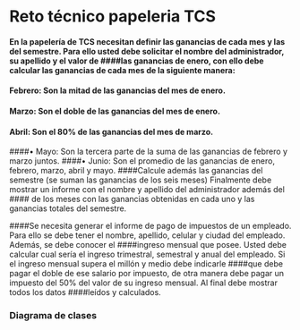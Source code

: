 # Reto técnico papeleria TCS

#### En la papelería de TCS necesitan definir las ganancias de cada mes y las del semestre. Para ello usted debe solicitar el nombre del administrador, su apellido y el valor de ####las ganancias de enero, con ello debe calcular las ganancias de cada mes de la siguiente manera: 
#### Febrero: Son la mitad de las ganancias del mes de enero.  
#### Marzo: Son el doble de las ganancias del mes de enero. 
#### Abril: Son el 80% de las ganancias del mes de marzo. 
####• Mayo: Son la tercera parte de la suma de las ganancias de febrero y marzo juntos.
####• Junio: Son el promedio de las ganancias de enero, febrero, marzo, abril y mayo.
####Calcule además las ganancias del semestre (se suman las ganancias de los seis meses) Finalmente debe mostrar un informe con el nombre y apellido del administrador además del #### de los meses con las ganancias obtenidas en cada uno y las ganancias totales del semestre.
 
 
####Se necesita generar el informe de pago de impuestos de un empleado. Para ello se debe tener el nombre, apellido, celular y ciudad del empleado. Además, se debe conocer el ####ingreso mensual que posee. Usted debe calcular cual sería el ingreso trimestral, semestral y anual del empleado. Si el ingreso mensual supera el millón y medio debe indicarle ####que debe pagar el doble de ese salario por impuesto, de otra manera debe pagar un impuesto del 50% del valor de su ingreso mensual. Al final debe mostrar todos los datos ####leídos y calculados.


### Diagrama de clases

[diagrama]: https://viewer.diagrams.net/?highlight=0000ff&edit=_blank&layers=1&nav=1&title=DigramaClasesPapeleriaTCS.drawio#R7VzbcuI4EP0aqnYfsuULJskjkMvMbLKVmWTn8iiwYrSRJUYWIeTrp2XLYFsm2FkMGYeqVIHasmT3OS11tzp03GH4dCnQdHLNfUw7juU%2FddyzjuPYtncMH0qySCSe000EgSC%2B7rQS3JJnrIWWls6Ij6NcR8k5lWSaF445Y3gsczIkBJ%2Fnu91zmp91igJsCG7HiJrSb8SXk0R64hyv5B8wCSbpzHbvNLkSorSzfpNognw%2Bz4jc8447FJzL5Fv4NMRUKS%2FVy7ePi2%2F06qF3%2Belz9BP9O%2Fj77p%2BvR8lgF3VuWb6CwEy%2Beujnh%2FuLD1%2B7%2F32f3lx8nluX%2FdGnI32L9YjoTOur4%2FQoTDJIP%2FujSAoEwDi9QMvjzxssIs6QVo1cpPqO5iSkiEFrcM%2BZvNVXQFsDREnA4PsYXgMLEDxiIQlA1dcXJJ%2BCdDwh1L9CCz5TLxtJNH5IW4MJF%2BQZhkUULtkggMtCatY5vVyPW3UniC2QChxBn5tUg%2FZSdIUiqfuMOaVoGpFR%2FMCqS4hEQNiAS8nDdCA%2BYz72dWtJibghBX9YksyOdVUJN42v0gZ%2ByrBW43iJeYilWECX9GpX46Zt0k4pOl8x3O5p2STLbvdEW5a2qmA59nK6L2CFiAWghOV8jluYr1txPkAkNx2iADxDEg%2BUGqMsX%2BFL5lVXopjFNRhtG4xW3fsgupWCsMAgLOhcZshJ8b1cS81oisYwxlXc56y7knzR76xEHO69pzEtJsT3MYtpI5FECbMUV6acMBkrxRvAH6huaP3ldTx4oCG07VUb%2FlR3IYecKUskMZUw0HaOI1lKshctfTPJFnns6mKcpVQO3LpIOgaSjIcjgVuN5gvry0SGVH9tCnPP2TPmroF5fwq3EZ8fUG8M9eOTPaPeLfFCCghTErsUWht26Xa7Af4QgFTDpXjfKTqcHdkGJ1yTE24J%2FhSNML3hEZGEq%2FFF0rfAi30t37bVrYbqCx7B%2FwLVM0CNsFR%2BH8zFfBUZxM2odcbcGKL2vlfnnrk6%2ByFhRKnB56JqLGAdYoHtxQKFUMD1qoYClvWaUMAuhALuydsNBU4MugaIITYm6JxhoT2KC8qRbN0atFWHoleZkzVDB7fb0EJ1enAotg5qr6Khb8GfkP0f09N7Sb94E%2FvxGA2Dn4vwKN393qtDYSBVFeT1iFb1%2B52GzLQEUgM8zPy%2BSgNDa0S52sQHINK7vG0lzQtC0zVtwzacXxixH%2BDUK8F0xOfnK8EgFsCFlCi1N%2FGIz8QYb7ZBcFuAuptdRfW0L1pqGZACUyTJYz4b%2FsKef6N4m9nvnfx%2B71hufojkJfVd2fRz3YESLRgDAfhokemm7WrtAzuFeVwrlxaHL8mI2006mp5xm4j8lgnqFh3SXsGvrUrQYpLbOS48y29N0GODoNfY3CkPAdvOA7buaeUA6lVnN56Xn%2B9Nn92YERv0b6c7t9F3W5rs73NiY5txlz6yaRuGW42v6yO993MaxzyoMTB%2B7xF2fVirHsQ0lbJ3zIOYdxViNwDpyQ7X5PK0ien5pVnQCwxLs%2BB%2F%2FNlSOF%2BTMUnU9TbOYMrxXJ%2FVvkbi%2BYBmHTTdHZ58l6Npekwpmv2RIPSAZg00exVPvBtDM43sS21zcTDNOmBWD4ubAtOsJEzB%2FDRj5IBmDTQde99uUBqflKB5i0N4fYEPgNYAtLtvP8jE8zycUgyBuIHiIatZzGpuYMT6ROfarKbj6c23bh3KkkmtqEMppaqZKxljOqNItLqmtRLT1pv2m8hylj6emSQZk5mP2v1fBnUSntvHfJf5zvI4reTfSlgA6zW%2FxiyaqbX%2FUEzWDPa7rE4vfTyzkNlAuOWp7u2Dusvq9HKDNjfld5XqbgDSvadGzSIcAGSsHK2PyVp9J0gc6qE25tWyoU23MZD3njE1jzMKIOtwvpUYNwbr3lOndolXnce1z2atxHQ3drv3dKptulFLgMPpDHTBD%2Bi%2BNiTee3q1ZgGsT1DImX83IUr9q7pXu5MtinW6eZ8aVCQW3xVGoHzd%2FJG9dvakAUxai1xkUihO3WL165oq%2Bx1UY3vpr6zULna1CgN5hYHWFLtuTolBc%2FWTKEn31Q%2FLuOe%2FAA%3D%3D
